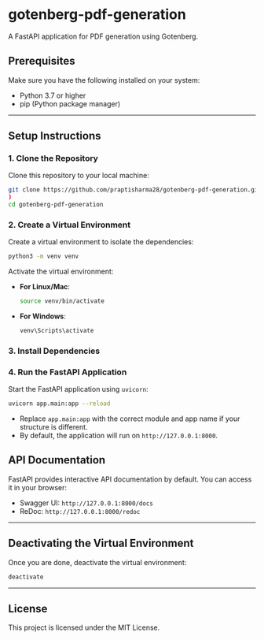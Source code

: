 # gotenberg-pdf-generation
A FastAPI application for PDF generation using Gotenberg.

## Prerequisites

Make sure you have the following installed on your system:
- Python 3.7 or higher
- pip (Python package manager)

---

## Setup Instructions

### 1. Clone the Repository

Clone this repository to your local machine:

```bash
git clone https://github.com/praptisharma28/gotenberg-pdf-generation.git
)
cd gotenberg-pdf-generation
```

### 2. Create a Virtual Environment

Create a virtual environment to isolate the dependencies:

```bash
python3 -m venv venv
```

Activate the virtual environment:
- **For Linux/Mac**:
  ```bash
  source venv/bin/activate
  ```
- **For Windows**:
  ```bash
  venv\Scripts\activate
  ```

### 3. Install Dependencies

### 4. Run the FastAPI Application

Start the FastAPI application using `uvicorn`:

```bash
uvicorn app.main:app --reload
```

- Replace `app.main:app` with the correct module and app name if your structure is different.
- By default, the application will run on `http://127.0.0.1:8000`.


## API Documentation

FastAPI provides interactive API documentation by default. You can access it in your browser:
- Swagger UI: `http://127.0.0.1:8000/docs`
- ReDoc: `http://127.0.0.1:8000/redoc`

---

## Deactivating the Virtual Environment

Once you are done, deactivate the virtual environment:

```bash
deactivate
```

---

## License

This project is licensed under the MIT License.
